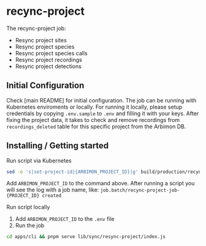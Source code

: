 # recync-project

The recync-project job:

- Resync project sites
- Resync project species
- Resync project species calls
- Resync project recordings
- Resync project detections

## Initial Configuration

Check [main README] for initial configuration.
The job can be running with Kubernetes enviroments or locally.
For running it locally, please setup credentials by copying `.env.sample` to `.env` and filling it with your keys.
After fixing the project data, it takes to check and remove recordings from `recordings_deleted` table for this
specific project from the Arbimon DB.

## Installing / Getting started

Run script via Kubernetes

```sh
sed -e 's|set-project-id|{ARBIMON_PROJECT_ID}|g' build/production/recync-project/deployment.yaml.sample | kubectl apply -f -
```

Add `ARBIMON_PROJECT_ID` to the command above. After running a script you will see the log with a job name, like: `job.batch/recync-project-job-{PROJECT_ID} created`

Run script locally

1. Add `ARBIMON_PROJECT_ID` to the `.env` file
2. Run the job

```sh
cd apps/cli && pnpm serve lib/sync/resync-project/index.js
```
